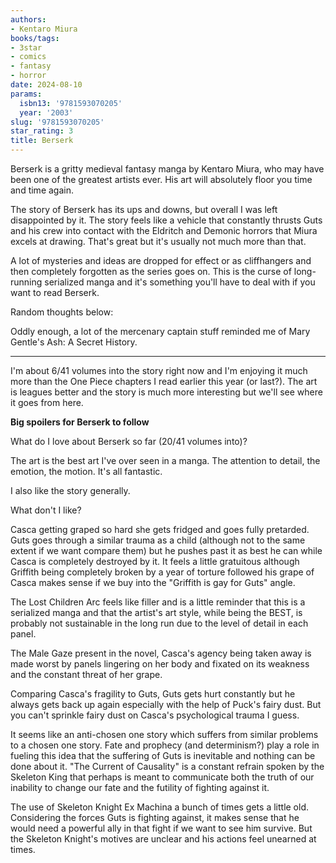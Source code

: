 ```yaml
---
authors:
- Kentaro Miura
books/tags:
- 3star
- comics
- fantasy
- horror
date: 2024-08-10
params:
  isbn13: '9781593070205'
  year: '2003'
slug: '9781593070205'
star_rating: 3
title: Berserk
---
```


Berserk is a gritty medieval fantasy manga by Kentaro Miura, who may have been one of the greatest artists ever. His art will absolutely floor you time and time again.

<!--more-->

The story of Berserk has its ups and downs, but overall I was left disappointed by it. The story feels like a vehicle that constantly thrusts Guts and his crew into contact with the Eldritch and Demonic horrors that Miura excels at drawing. That's great but it's usually not much more than that.

A lot of mysteries and ideas are dropped for effect or as cliffhangers and then completely forgotten as the series goes on. This is the curse of long-running serialized manga and it's something you'll have to deal with if you want to read Berserk.

Random thoughts below:

Oddly enough, a lot of the mercenary captain stuff reminded me of Mary Gentle's Ash: A Secret History.  

--- 

I'm about 6/41 volumes into the story right now and I'm enjoying it much more than the One Piece chapters I read earlier this year (or last?). The art is leagues better and the story is much more interesting but we'll see where it goes from here.

**Big spoilers for Berserk to follow**


What do I love about Berserk so far (20/41 volumes into)?

The art is the best art I've over seen in a manga. The attention to detail, the emotion, the motion. It's all fantastic.

I also like the story generally.

What don't I like?

Casca getting graped so hard she gets fridged and goes fully pretarded. Guts goes through a similar trauma as a child (although not to the same extent if we want compare them) but he pushes past it as best he can while Casca is completely destroyed by it. It feels a little gratuitous although Griffith being completely broken by a year of torture followed his grape of Casca makes sense if we buy into the "Griffith is gay for Guts" angle.

The Lost Children Arc feels like filler and is a little reminder that this is a serialized manga and that the artist's art style, while being the BEST, is probably not sustainable in the long run due to the level of detail in each panel.


The Male Gaze present in the novel, Casca's agency being taken away is made worst by panels lingering on her body and fixated on its weakness and the constant threat of her grape.

Comparing Casca's fragility to Guts, Guts gets hurt constantly but he always gets back up again especially with the help of Puck's fairy dust. But you can't sprinkle fairy dust on Casca's psychological trauma I guess.

It seems like an anti-chosen one story which suffers from similar problems to a chosen one story. Fate and prophecy (and determinism?) play a role in fueling this idea that the suffering of Guts is inevitable and nothing can be done about it. "The Current of Causality" is a constant refrain spoken by the Skeleton King that perhaps is meant to communicate both the truth of our inability to change our fate and the futility of fighting against it.

The use of Skeleton Knight Ex Machina a bunch of times gets a little old. Considering the forces Guts is fighting against, it makes sense that he would need a powerful ally in that fight if we want to see him survive. But the Skeleton Knight's motives are unclear and his actions feel unearned at times.